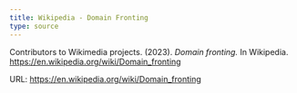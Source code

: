 ```yaml
---
title: Wikipedia - Domain Fronting
type: source
---
```


Contributors to Wikimedia projects. (2023). *Domain fronting.* In Wikipedia. https://en.wikipedia.org/wiki/Domain_fronting

URL: https://en.wikipedia.org/wiki/Domain_fronting